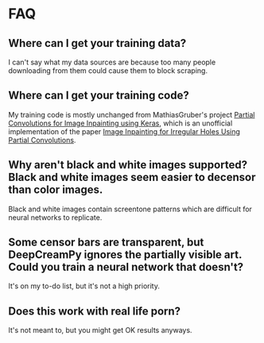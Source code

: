 # FAQ

## Where can I get your training data?
I can't say what my data sources are because too many people downloading from them could cause them to block scraping.

## Where can I get your training code?
My training code is mostly unchanged from MathiasGruber's project [Partial Convolutions for Image Inpainting using Keras](https://github.com/MathiasGruber/PConv-Keras), which is an unofficial implementation of the paper [Image Inpainting for Irregular Holes Using Partial Convolutions](https://arxiv.org/abs/1804.07723).

## Why aren't black and white images supported? Black and white images seem easier to decensor than color images.
Black and white images contain screentone patterns which are difficult for neural networks to replicate.

## Some censor bars are transparent, but DeepCreamPy ignores the partially visible art. Could you train a neural network that doesn't?
It's on my to-do list, but it's not a high priority.

## Does this work with real life porn?
It's not meant to, but you might get OK results anyways.
